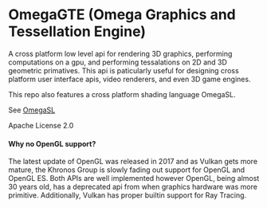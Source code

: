 # OmegaGTE (Omega Graphics and Tessellation Engine)
A cross platform low level api for rendering 3D graphics, performing computations on a gpu, and performing tessalations on 2D and 3D geometric primatives. This api is paticularly useful for designing cross platform user interface apis, video renderers, and even 3D game engines.

This repo also features a cross platform shading language OmegaSL.

See [OmegaSL](./omegasl)


Apache License 2.0


#### Why no OpenGL support?

The latest update of OpenGL was released in 2017 and as Vulkan gets more mature, the Khronos Group is slowly fading out support for OpenGL and OpenGL ES. Both APIs are well implemented however OpenGL, being almost 30 years old, has a deprecated api from when graphics hardware was more primitive. Additionally, Vulkan has proper builtin support for Ray Tracing.